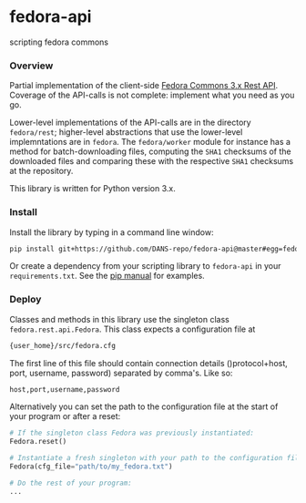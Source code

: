 # fedora-api

scripting fedora commons

### Overview

Partial implementation of the 
client-side [Fedora Commons 3.x Rest API](https://wiki.duraspace.org/display/FEDORA38/REST+API). Coverage
of the API-calls is not complete: implement what you need as you go.

Lower-level implementations of the API-calls are in the directory `fedora/rest`; higher-level
abstractions that use the lower-level implemntations are in `fedora`. 
The `fedora/worker` module for instance has a method for batch-downloading files, computing the
`SHA1` checksums of the downloaded files and comparing these with the respective `SHA1` checksums
at the repository. 

This library is written for Python version 3.x.

### Install

Install the library by typing in a command line window:
```bash
pip install git+https://github.com/DANS-repo/fedora-api@master#egg=fedora-api
```
Or create a dependency from your scripting library to `fedora-api`
in your `requirements.txt`. See the [pip manual](https://pip.pypa.io/en/stable/reference/pip_install/#git)
for examples.

### Deploy

Classes and methods in this library use the singleton class `fedora.rest.api.Fedora`. This class
expects a configuration file at
```bash
{user_home}/src/fedora.cfg
```
The first line of this file should contain connection details ()protocol+host, port, username, password)
separated by comma's. Like so:
```bash
host,port,username,password
```
Alternatively you can set the path to the configuration file at the start of your program
or after a reset:
```python
# If the singleton class Fedora was previously instantiated:
Fedora.reset()

# Instantiate a fresh singleton with your path to the configuration file:
Fedora(cfg_file="path/to/my_fedora.txt")

# Do the rest of your program:
...

```
